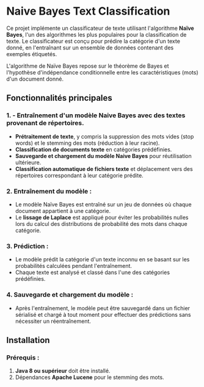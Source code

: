 # Naive Bayes Text Classification

Ce projet implémente un classificateur de texte utilisant l'algorithme **Naïve Bayes**, l'un des algorithmes les plus populaires pour la classification de texte. Le classificateur est conçu pour prédire la catégorie d'un texte donné, en l'entraînant sur un ensemble de données contenant des exemples étiquetés.

L'algorithme de Naïve Bayes repose sur le théorème de Bayes et l'hypothèse d'indépendance conditionnelle entre les caractéristiques (mots) d'un document donné.

## Fonctionnalités principales

### 1. - **Entraînement d'un modèle Naive Bayes** avec des textes provenant de répertoires.
- **Prétraitement de texte**, y compris la suppression des mots vides (stop words) et le stemming des mots (réduction à leur racine).
- **Classification de documents texte** en catégories prédéfinies.
- **Sauvegarde et chargement du modèle Naive Bayes** pour réutilisation ultérieure.
- **Classification automatique de fichiers texte** et déplacement vers des répertoires correspondant à leur catégorie prédite.


### 2. **Entraînement du modèle** :
   - Le modèle Naïve Bayes est entraîné sur un jeu de données où chaque document appartient à une catégorie.
   - Le **lissage de Laplace** est appliqué pour éviter les probabilités nulles lors du calcul des distributions de probabilité des mots dans chaque catégorie.

### 3. **Prédiction** :
   - Le modèle prédit la catégorie d'un texte inconnu en se basant sur les probabilités calculées pendant l'entraînement.
   - Chaque texte est analysé et classé dans l'une des catégories prédéfinies.

### 4. **Sauvegarde et chargement du modèle** :
   - Après l'entraînement, le modèle peut être sauvegardé dans un fichier sérialisé et chargé à tout moment pour effectuer des prédictions sans nécessiter un réentraînement.

## Installation

### Prérequis :
1. **Java 8 ou supérieur** doit être installé.
2. Dépendances **Apache Lucene** pour le stemming des mots.